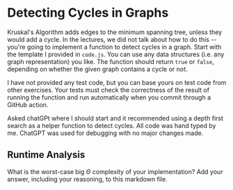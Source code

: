 # Detecting Cycles in Graphs

Kruskal's Algorithm adds edges to the minimum spanning tree, unless they would
add a cycle. In the lectures, we did not talk about how to do this -- you're
going to implement a function to detect cycles in a graph. Start with the
template I provided in `code.js`. You can use any data structures (i.e. any
graph representation) you like. The function should return `true` or `false`,
depending on whether the given graph contains a cycle or not.

I have not provided any test code, but you can base yours on test code from
other exercises. Your tests must check the correctness of the result of running
the function and run automatically when you commit through a GitHub action.

Asked chatGPt where I should start and it recommended using a depth first search as a helper function to detect cycles. All code was hand typed by me. ChatGPT was used for debugging with no major changes made.

## Runtime Analysis

What is the worst-case big $\Theta$ complexity of your implementation? Add your
answer, including your reasoning, to this markdown file.
